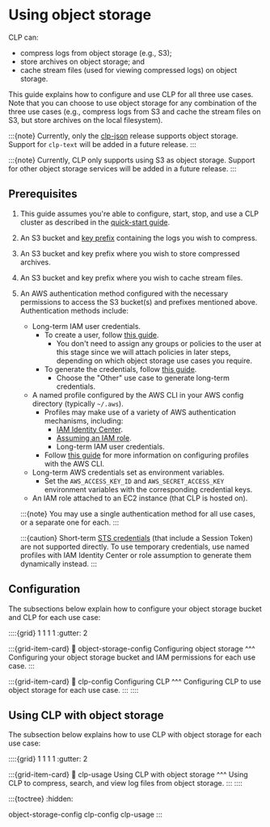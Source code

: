 # Using object storage

CLP can:

* compress logs from object storage (e.g., S3);
* store archives on object storage; and
* cache stream files (used for viewing compressed logs) on object storage.

This guide explains how to configure and use CLP for all three use cases. Note that you can choose
to use object storage for any combination of the three use cases (e.g., compress logs from S3 and
cache the stream files on S3, but store archives on the local filesystem).

:::{note}
Currently, only the [clp-json][release-choices] release supports object storage. Support for
`clp-text` will be added in a future release.
:::

:::{note}
Currently, CLP only supports using S3 as object storage. Support for other object storage services
will be added in a future release.
:::

## Prerequisites

1. This guide assumes you're able to configure, start, stop, and use a CLP cluster as described in
   the [quick-start guide](../quick-start-overview.md).
2. An S3 bucket and [key prefix][aws-key-prefixes] containing the logs you wish to compress.
3. An S3 bucket and key prefix where you wish to store compressed archives.
4. An S3 bucket and key prefix where you wish to cache stream files.
5. An AWS authentication method configured with the necessary permissions to access the
  S3 bucket(s) and prefixes mentioned above. Authentication methods include:
    * Long-term IAM user credentials.
      * To create a user, follow [this guide][aws-create-iam-user].
        * You don't need to assign any groups or policies to the user at this stage since we will
          attach policies in later steps, depending on which object storage use cases you require.
      * To generate the credentials, follow [this guide][aws-create-access-keys].
        * Choose the "Other" use case to generate long-term credentials.
    * A named profile configured by the AWS CLI in your AWS config directory (typically `~/.aws`).
      * Profiles may make use of a variety of AWS authentication mechanisms, including:
        * [IAM Identity Center][aws-iam-identity-center].
        * [Assuming an IAM role][aws-iam-roles].
        * Long-term IAM user credentials.
      * Follow [this guide][aws-configure-profiles] for more information on configuring profiles
        with the AWS CLI.
    * Long-term AWS credentials set as environment variables.
      * Set the `AWS_ACCESS_KEY_ID` and `AWS_SECRET_ACCESS_KEY` environment variables
        with the corresponding credential keys.
    * An IAM role attached to an EC2 instance (that CLP is hosted on).

    :::{note}
    You may use a single authentication method for all use cases, or a separate one for each.
    :::

    :::{caution}
    Short-term [STS credentials][aws-sts-credentials] (that include a Session Token) are not
    supported directly. To use temporary credentials, use named profiles with IAM Identity Center
    or role assumption to generate them dynamically instead.
    :::

## Configuration

The subsections below explain how to configure your object storage bucket and CLP for each use case:

::::{grid} 1 1 1 1
:gutter: 2

:::{grid-item-card}
:link: object-storage-config
Configuring object storage
^^^
Configuring your object storage bucket and IAM permissions for each use case.
:::

:::{grid-item-card}
:link: clp-config
Configuring CLP
^^^
Configuring CLP to use object storage for each use case.
:::
::::

## Using CLP with object storage

The subsection below explains how to use CLP with object storage for each use case:

::::{grid} 1 1 1 1
:gutter: 2

:::{grid-item-card}
:link: clp-usage
Using CLP with object storage
^^^
Using CLP to compress, search, and view log files from object storage.
:::
::::

:::{toctree}
:hidden:

object-storage-config
clp-config
clp-usage
:::

[aws-configure-profiles]: https://docs.aws.amazon.com/cli/v1/userguide/cli-configure-files.html
[aws-create-access-keys]: https://docs.aws.amazon.com/keyspaces/latest/devguide/create.keypair.html
[aws-create-iam-user]: https://docs.aws.amazon.com/IAM/latest/UserGuide/id_users_create.html
[aws-iam-identity-center]: https://docs.aws.amazon.com/cli/latest/userguide/cli-configure-sso.html
[aws-iam-roles]: https://docs.aws.amazon.com/cli/latest/userguide/cli-configure-role.html
[aws-key-prefixes]: https://docs.aws.amazon.com/AmazonS3/latest/userguide/using-prefixes.html
[aws-sts-credentials]: https://docs.aws.amazon.com/IAM/latest/UserGuide/id_credentials_temp.html
[release-choices]: ../quick-start-cluster-setup/index.md#choosing-a-release
